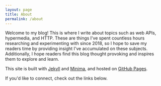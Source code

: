```yaml
---
layout: page
title: About
permalink: /about
---
```


Welcome to my blog! This is where I write about topics such as web APIs, hypermedia, and HTTP. These are things I've spent countless hours researching and experimenting with since 2018, so I hope to save my readers time by providing insight I've accumulated on these subjects. Additionally, I hope readers find this blog thought provoking and inspires them to explore and learn.

This site is built with [Jekyll](https://jekyllrb.com) and [Minima](https://github.com/jekyll/minima), and hosted on [GitHub Pages](https://pages.github.com).

If you'd like to connect, check out the links below.
